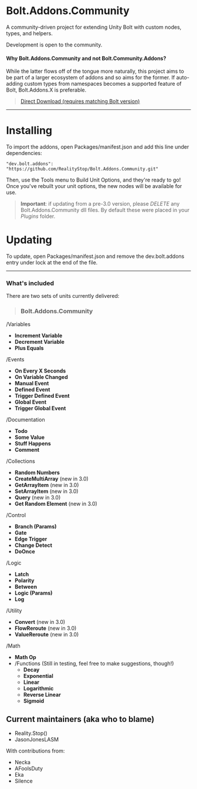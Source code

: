 

# Bolt.Addons.Community
A community-driven project for extending Unity Bolt with custom nodes, types, and helpers.

Development is open to the community.


#### Why Bolt.Addons.Community and not Bolt.Community.Addons?  
While the latter flows off of the tongue more naturally, this project aims to be part of a larger ecosystem of addons and so aims for the former.  If auto-adding custom types from namespaces becomes a supported feature of Bolt, Bolt.Addons.X is preferable.

> [Direct Download (requires matching Bolt version)](https://github.com/RealityStop/Bolt.Addons.Community/releases/)



----------

# Installing

To import the addons, open Packages/manifest.json and add this line under dependencies:

	"dev.bolt.addons": "https://github.com/RealityStop/Bolt.Addons.Community.git"
	
Then, use the Tools menu to Build Unit Options, and they're ready to go!  Once you've rebuilt your unit options, the new nodes will be available for use.

> **Important**: if updating from a pre-3.0 version, please *DELETE* any Bolt.Addons.Community dll files.  By default these were placed in your *Plugins* folder.

# Updating
To update, open Packages/manifest.json and remove the dev.bolt.addons entry under lock at the end of the file.


----------


### What's included
There are two sets of units currently delivered:

> ### Bolt.Addons.Community

/Variables
 - **Increment Variable**
 - **Decrement Variable**
 - **Plus Equals**

/Events
 - **On Every X Seconds**
 - **On Variable Changed**
 - **Manual Event**
 - **Defined Event**
 - **Trigger Defined Event**
 - **Global Event**
 - **Trigger Global Event**

/Documentation
 - **Todo**
 - **Some Value**
 - **Stuff Happens**
 - **Comment**

/Collections
 - **Random Numbers**
 - **CreateMultiArray**		(new in 3.0)
 - **GetArrayItem**		(new in 3.0)
 - **SetArrayItem**		(new in 3.0)
 - **Query**			(new in 3.0)
 - **Get Random Element**       (new in 3.0)

/Control
 - **Branch (Params)**
 - **Gate**
 - **Edge Trigger**
 - **Change Detect**
 - **DoOnce**

/Logic
 - **Latch**
 - **Polarity**
 - **Between**
 - **Logic (Params)**
 - **Log**

/Utility
 - **Convert**			(new in 3.0)
 - **FlowReroute**		(new in 3.0)
 - **ValueReroute**		(new in 3.0)
 
/Math
 - **Math Op**
 - 
	 /Functions  (Still in testing, feel free to make suggestions, though!)
	 - **Decay**
	 - **Exponential**
	 - **Linear**
	 - **Logarithmic**
	 - **Reverse Linear**
	 - **Sigmoid**



## Current maintainers (aka who to blame)
 - Reality.Stop()
 - JasonJonesLASM
 
 With contributions from:
 - Necka
 - AFoolsDuty
 - Eka
 - Silence
